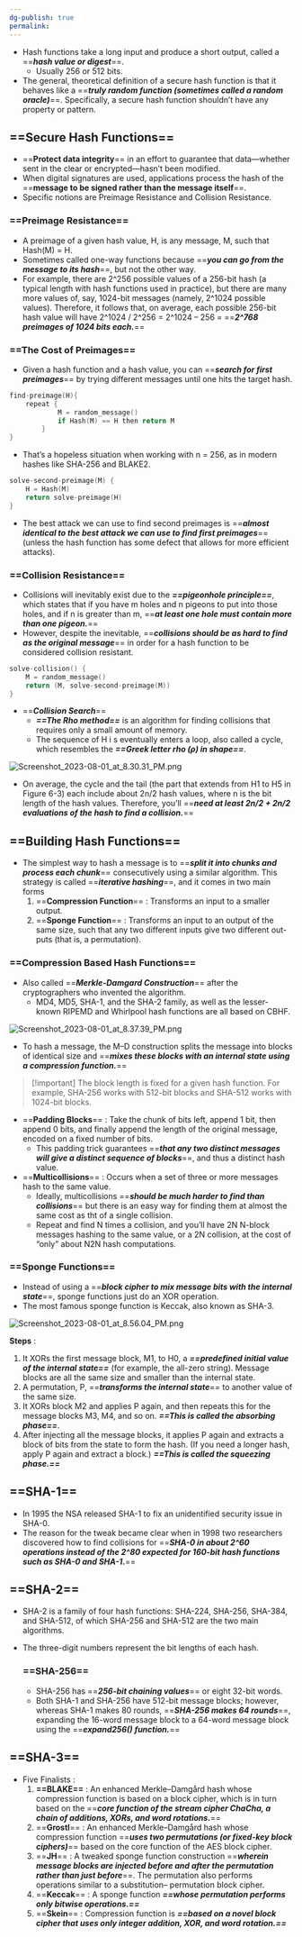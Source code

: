 ```yaml
---
dg-publish: true
permalink:
---
```







- Hash functions take a long input and produce a short output, called a ==**_hash value or digest_**==.
    - Usually 256 or 512 bits.
- The general, theoretical definition of a secure hash function is that it behaves like a ==_**truly random function (sometimes called a random oracle)**_==. Specifically, a secure hash function shouldn’t have any property or pattern.

## ==Secure Hash Functions==

- ==**Protect data integrity**== in an effort to guarantee that data—whether sent in the clear or encrypted—hasn’t been modified.
- When digital signatures are used, applications process the hash of the ==**message to be signed rather than the message itself**==.
- Specific notions are Preimage Resistance and Collision Resistance.

### ==Preimage Resistance==

- A preimage of a given hash value, H, is any message, M, such that Hash(M) = H.
- Sometimes called one-way functions because ==_**you can go from the message to its hash**_==, but not the other way.
- For example, there are 2^256 possible values of a 256-bit hash (a typical length with hash functions used in practice), but there are many more values of, say, 1024-bit messages (namely, 2^1024 possible values). Therefore, it follows that, on average, each possible 256-bit hash value will have 2^1024 / 2^256 = 2^1024 – 256 = ==_**2^768 preimages of 1024 bits each.**_==

### ==The Cost of Preimages==

- Given a hash function and a hash value, you can ==_**search for first preimages**_== by trying different messages until one hits the target hash.

```C++
find-preimage(H){
	repeat {
			M = random_message()
			if Hash(M) == H then return M
		}
}
```

- That’s a hopeless situation when working with n = 256, as in modern hashes like SHA-256 and BLAKE2.

```C
solve-second-preimage(M) {
    H = Hash(M)
    return solve-preimage(H)
}
```

- The best attack we can use to find second preimages is ==_**almost identical to the best attack we can use to find first preimages**_== (unless the hash function has some defect that allows for more efficient attacks).

### ==Collision Resistance==

- Collisions will inevitably exist due to the _**==pigeonhole principle==**_, which states that if you have m holes and n pigeons to put into those holes, and if n is greater than m, ==_**at least one hole must contain more than one pigeon.**_==
- However, despite the inevitable, ==**_collisions should be as hard to find as the original message_**== in order for a hash function to be considered collision resistant.

```C++
solve-collision() {
    M = random_message()
    return (M, solve-second-preimage(M))
}
```

- ==**_Collision Search_**==
    - _**==The Rho method==**_ is an algorithm for finding collisions that requires only a small amount of memory.
    - The sequence of H i s eventually enters a loop, also called a cycle, which resembles the _**==Greek letter rho (ρ) in shape==**_.

![Screenshot_2023-08-01_at_8.30.31_PM.png](/img/user/img/Screenshot_2023-08-01_at_8.30.31_PM.png)

- On average, the cycle and the tail (the part that extends from H1 to H5 in Figure 6-3) each include about 2n/2 hash values, where n is the bit length of the hash values. Therefore, you’ll ==_**need at least 2n/2 + 2n/2 evaluations of the hash to find a collision.**_==

## ==Building Hash Functions==

- The simplest way to hash a message is to ==_**split it into chunks and process each chunk**_== consecutively using a similar algorithm. This strategy is called ==_**iterative hashing**_==, and it comes in two main forms
    1. ==**Compression Function**== : Transforms an input to a smaller output.
    2. ==**Sponge Function**== : Transforms an input to an output of the same size, such that any two different inputs give two different out- puts (that is, a permutation).

### ==Compression Based Hash Functions==

- Also called ==_**Merkle-Damgard Construction**_== after the cryptographers who invented the algorithm.
    - MD4, MD5, SHA-1, and the SHA-2 family, as well as the lesser-known RIPEMD and Whirlpool hash functions are all based on CBHF.

![Screenshot_2023-08-01_at_8.37.39_PM.png](/img/user/img/Screenshot_2023-08-01_at_8.37.39_PM.png)

- To hash a message, the M–D construction splits the message into blocks of identical size and ==_**mixes these blocks with an internal state using a compression function.**_==

> [!important] The block length is fixed for a given hash function. For example, SHA-256 works with 512-bit blocks and SHA-512 works with 1024-bit blocks.

- ==**Padding Blocks**== : Take the chunk of bits left, append 1 bit, then append 0 bits, and finally append the length of the original message, encoded on a fixed number of bits.
    - This padding trick guarantees ==**_that any two distinct messages will give a distinct sequence of blocks_**==, and thus a distinct hash value.
- ==**Multicollisions**== : Occurs when a set of three or more messages hash to the same value.
    - Ideally, multicollisions ==_**should be much harder to find than collisions**_== but there is an easy way for finding them at almost the same cost as tht of a single collision.
    - Repeat and find N times a collision, and you’ll have 2N N-block messages hashing to the same value, or a 2N collision, at the cost of “only” about N2N hash computations.

### ==Sponge Functions==

- Instead of using a ==_**block cipher to mix message bits with the internal state**_==, sponge functions just do an XOR operation.
- The most famous sponge function is Keccak, also known as SHA-3.

![Screenshot_2023-08-01_at_8.56.04_PM.png](/img/user/img/Screenshot_2023-08-01_at_8.56.04_PM.png)

**Steps** :

1. It XORs the first message block, M1, to H0, a _**==predefined initial value of the internal state==**_ (for example, the all-zero string). Message blocks are all the same size and smaller than the internal state.
2. A permutation, P, ==_**transforms the internal state**_== to another value of the same size.
3. It XORs block M2 and applies P again, and then repeats this for the message blocks M3, M4, and so on. _**==This is called the absorbing phase==**_.
4. After injecting all the message blocks, it applies P again and extracts a block of bits from the state to form the hash. (If you need a longer hash, apply P again and extract a block.) _**==This is called the squeezing phase.==**_

## ==SHA-1==

- In 1995 the NSA released SHA-1 to fix an unidentified security issue in SHA-0.
- The reason for the tweak became clear when in 1998 two researchers discovered how to find collisions for ==**_SHA-0 in about 2^60 operations instead of the 2^80 expected for 160-bit hash functions such as SHA-0 and SHA-1._**==

## ==SHA-2==

- SHA-2 is a family of four hash functions: SHA-224, SHA-256, SHA-384, and SHA-512, of which SHA-256 and SHA-512 are the two main algorithms.
- The three-digit numbers represent the bit lengths of each hash.
    
    ### ==SHA-256==
    
    - SHA-256 has ==_**256-bit chaining values**_== or eight 32-bit words.
    - Both SHA-1 and SHA-256 have 512-bit message blocks; however, whereas SHA-1 makes 80 rounds, ==_**SHA-256 makes 64 rounds**_==, expanding the 16-word message block to a 64-word message block using the ==_**expand256() function.**_==

## ==SHA-3==

- Five Finalists :
    1. **==BLAKE==** : An enhanced Merkle–Damgård hash whose compression function is based on a block cipher, which is in turn based on the ==**_core function of the stream cipher ChaCha, a chain of additions, XORs, and word rotations._**==
    2. ==**Grostl**== : An enhanced Merkle–Damgård hash whose compression function ==_**uses two permutations (or fixed-key block ciphers)**_== based on the core function of the AES block cipher.
    3. ==**JH**== : A tweaked sponge function construction ==_**wherein message blocks are injected before and after the permutation rather than just before**_==. The permutation also performs operations similar to a substitution– permutation block cipher.
    4. ==**Keccak**== : A sponge function _**==whose permutation performs only bitwise operations.==**_
    5. ==**Skein**== : Compression function is _**==based on a novel block cipher that uses only integer addition, XOR, and word rotation.==**_